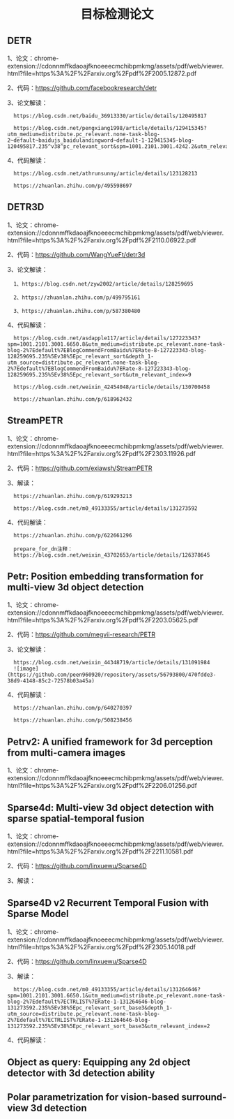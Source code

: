 <div align="center">
<h1>目标检测论文</h1>
</div>

## DETR
1、论文：chrome-extension://cdonnmffkdaoajfknoeeecmchibpmkmg/assets/pdf/web/viewer.html?file=https%3A%2F%2Farxiv.org%2Fpdf%2F2005.12872.pdf

2、代码：https://github.com/facebookresearch/detr

3、论文解读：

      https://blog.csdn.net/baidu_36913330/article/details/120495817
      
      https://blog.csdn.net/pengxiang1998/article/details/129415345?utm_medium=distribute.pc_relevant.none-task-blog-2~default~baidujs_baidulandingword~default-1-129415345-blog-120495817.235^v38^pc_relevant_sort&spm=1001.2101.3001.4242.2&utm_relevant_index=4
      
4、代码解读：

      https://blog.csdn.net/athrunsunny/article/details/123128213

      https://zhuanlan.zhihu.com/p/495598697



## DETR3D
1、论文：chrome-extension://cdonnmffkdaoajfknoeeecmchibpmkmg/assets/pdf/web/viewer.html?file=https%3A%2F%2Farxiv.org%2Fpdf%2F2110.06922.pdf

2、代码：https://github.com/WangYueFt/detr3d

3、论文解读：

      1、https://blog.csdn.net/zyw2002/article/details/128259695
      
      2、https://zhuanlan.zhihu.com/p/499795161
      
      3、https://zhuanlan.zhihu.com/p/587380480
      
4、代码解读：

      https://blog.csdn.net/asdapple117/article/details/127223343?spm=1001.2101.3001.6650.8&utm_medium=distribute.pc_relevant.none-task-blog-2%7Edefault%7EBlogCommendFromBaidu%7ERate-8-127223343-blog-128259695.235%5Ev38%5Epc_relevant_sort&depth_1-utm_source=distribute.pc_relevant.none-task-blog-2%7Edefault%7EBlogCommendFromBaidu%7ERate-8-127223343-blog-128259695.235%5Ev38%5Epc_relevant_sort&utm_relevant_index=9
      
      https://blog.csdn.net/weixin_42454048/article/details/130700458

      https://zhuanlan.zhihu.com/p/618962432



## StreamPETR
1、论文：chrome-extension://cdonnmffkdaoajfknoeeecmchibpmkmg/assets/pdf/web/viewer.html?file=https%3A%2F%2Farxiv.org%2Fpdf%2F2303.11926.pdf

2、代码：https://github.com/exiawsh/StreamPETR

3、解读：

      https://zhuanlan.zhihu.com/p/619293213
      
      https://blog.csdn.net/m0_49133355/article/details/131273592
      
4、代码解读：

      https://zhuanlan.zhihu.com/p/622661296

      prepare_for_dn注释：
      https://blog.csdn.net/weixin_43702653/article/details/126378645



## Petr: Position embedding transformation for multi-view 3d object detection
1、论文：chrome-extension://cdonnmffkdaoajfknoeeecmchibpmkmg/assets/pdf/web/viewer.html?file=https%3A%2F%2Farxiv.org%2Fpdf%2F2203.05625.pdf

2、代码：https://github.com/megvii-research/PETR

3、论文解读：

      https://blog.csdn.net/weixin_44348719/article/details/131091984
      ![image](https://github.com/peen960920/repository/assets/56793800/470fdde3-38d9-4148-85c2-72578b03a45a)


4、代码解读：

      https://zhuanlan.zhihu.com/p/640270397

      https://zhuanlan.zhihu.com/p/508238456



## Petrv2: A unified framework for 3d perception from multi-camera images
1、论文：chrome-extension://cdonnmffkdaoajfknoeeecmchibpmkmg/assets/pdf/web/viewer.html?file=https%3A%2F%2Farxiv.org%2Fpdf%2F2206.01256.pdf



## Sparse4d: Multi-view 3d object detection with sparse spatial-temporal fusion
1、论文：chrome-extension://cdonnmffkdaoajfknoeeecmchibpmkmg/assets/pdf/web/viewer.html?file=https%3A%2F%2Farxiv.org%2Fpdf%2F2211.10581.pdf

2、代码：https://github.com/linxuewu/Sparse4D

3、解读：



## Sparse4D v2 Recurrent Temporal Fusion with Sparse Model
1、论文：chrome-extension://cdonnmffkdaoajfknoeeecmchibpmkmg/assets/pdf/web/viewer.html?file=https%3A%2F%2Farxiv.org%2Fpdf%2F2305.14018.pdf

2、代码：https://github.com/linxuewu/Sparse4D

3、解读：

      https://blog.csdn.net/m0_49133355/article/details/131264646?spm=1001.2101.3001.6650.1&utm_medium=distribute.pc_relevant.none-task-blog-2%7Edefault%7ECTRLIST%7ERate-1-131264646-blog-131273592.235%5Ev38%5Epc_relevant_sort_base3&depth_1-utm_source=distribute.pc_relevant.none-task-blog-2%7Edefault%7ECTRLIST%7ERate-1-131264646-blog-131273592.235%5Ev38%5Epc_relevant_sort_base3&utm_relevant_index=2

4、代码解读：



## Object as query: Equipping any 2d object detector with 3d detection ability



## Polar parametrization for vision-based surround-view 3d detection
